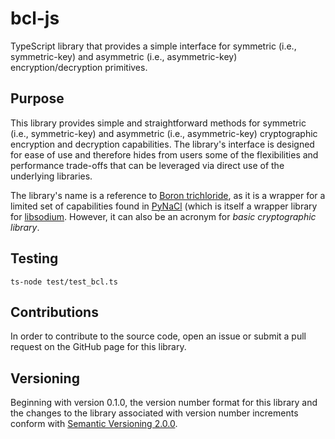 # bcl-js
TypeScript library that provides a simple interface for symmetric (i.e., symmetric-key) and asymmetric (i.e., asymmetric-key) encryption/decryption primitives.

Purpose
-------

This library provides simple and straightforward methods for symmetric (i.e., symmetric-key) and asymmetric (i.e., asymmetric-key) cryptographic encryption and decryption capabilities. The library's interface is designed for ease of use and therefore hides from users some of the flexibilities and performance trade-offs that can be leveraged via direct use of the underlying libraries.

The library's name is a reference to [Boron trichloride](https://en.wikipedia.org/wiki/Boron_trichloride), as it is a wrapper for a limited set of capabilities found in [PyNaCl](https://pypi.org/project/PyNaCl/) (which is itself a wrapper library for [libsodium](https://doc.libsodium.org/>). However, it can also be an acronym for _basic cryptographic library_.

<!--
Package Installation and Usage
------------------------------

The package is available on PyPI:

    npm install bcl

The library can be imported in the usual ways:

    import bcl
    from bcl import *
-->

Testing<!-- and Conventions-->
-----------------------

<!--All unit tests are executed and their coverage is measured when using
[mocha](https://mochajs.org/) (see `setup.cfg` for configution
details):

    mocha

Concise unit tests are implemented with the help of
[fountains](https://pypi.org/project/fountains/) and new reference bit
lists for these tests can be generated in the following way:-->

    ts-node test/test_bcl.ts

<!--Style conventions are enforced using [Pylint](https://www.pylint.org/):

    pylint bcl test/test_bcl
-->

Contributions
-------------

In order to contribute to the source code, open an issue or submit a
pull request on the GitHub page for this library.

Versioning
----------

Beginning with version 0.1.0, the version number format for this library
and the changes to the library associated with version number increments
conform with [Semantic Versioning
2.0.0](https://semver.org/#semantic-versioning-200).
